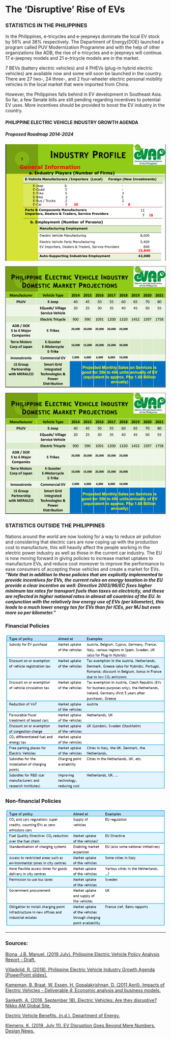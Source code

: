 # The ‘Disruptive’ Rise of EVs 


### STATISTICS IN THE PHILIPPINES

In the Philippines, e-tricycles and e-jeepneys dominate the local EV stock by 56% and 38% respectively. The Department of Energy(DOE) launched a program called PUV Modernization Programme and with the help of other organizations like ADB, the rise of e-tricycles and e-jeepneys will continue. 17 e-jeepney models and 21 e-tricycle models are in the market.

7 BEVs (battery electric vehicles) and 4 PHEVs (plug-in hybrid electric vehicles) are available now and some will soon be launched in the country. There are 27 two-, 24 three-, and 2 four-wheeler electric personal mobility vehicles in the local market that were imported from China.

However, the Philippines falls behind in EV development in Southeast Asia. So far, a few Senate bills are still pending regarding incentives to potential EV uses. More incentives should be provided to boost the EV industry in the country.

#### PHILIPPINE ELECTRIC VEHICLE INDUSTRY GROWTH AGENDA
##### Proposed Roadmap 2014-2024
![alt text](/statsph1.png)

![alt text](/statsph2.png)

![alt text](/statsph2.png)


### STATISTICS OUTSIDE THE PHILIPPINES

Nations around the world are now looking for a way to reduce air pollution and considering that electric cars are now coping up with the production cost to manufacture, this will heavily affect the people working in the electric power industry as well as those in the current car industry. The EU is now moving forward in giving policies to increase market uptakes to manufacture EVs, and reduce cost moreover to improve the performance to ease consumers of accepting these vehicles and create a market for EVs.
**_“Note that in addition to these policies that are explicitly implemented to provide incentives for EVs, the current rules on energy taxation in the EU provide a clear incentive as well: Directive 2003/96/EC fixes higher minimum tax rates for transport fuels than taxes on electricity, and these are reflected in higher national rates in almost all countries of the EU. In conjunction with the relatively low energy use of EVs (per kilometer), this leads to a much lower energy tax for EVs than for ICEs, per MJ but even more so per kilometer.”_**

### Financial Policies
![alt text](/EUfinancial.png)
### Non-financial Policies
![alt text](/EUnonfinancial.png)

***
### Sources:
[Biona, J.B. Manuel. (2019 July). Philippine Electric Vehicle Policy Analysis Report - Draft.](https://www.researchgate.net/publication/335464260_Philippine_Electric_Vehicle_Policy_Analysis_Report_-_Draft_Report) 

[Villadolid, R. (2018). Philippine Electric Vehicle Industry Growth Agenda [PowerPoint slides].](https://boi.gov.ph/wp-content/uploads/2018/03/Electric-Vehicle-Industry-Roadmap.pdf)

[Kampman, B. Braat, W. Essen, H. Gopalakrishnan, D. (2011 April). Impacts of Electric Vehicles - Deliverable 4: Economic analysis and business models.](https://ec.europa.eu/clima/sites/clima/files/transport/vehicles/docs/d4_en.pdf)

[Sanketh, A. (2016, September 18). Electric Vehicles: Are they disruptive? Nikko AM Global Site.](https://en.nikkoam.com/articles/2016/09/electric-vehicles-are-they-disruptive)

[Electric Vehicle Benefits. (n.d.). Department of Energy.](https://www.energy.gov/eere/electricvehicles/electric-vehicle-benefits)

[Klemens, K. (2019, July 11). EV Disruption Goes Beyond Mere Numbers. Design News.](https://www.designnews.com/ev-disruption-goes-beyond-mere-numbers)

